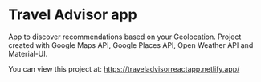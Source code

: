 # Travel Advisor app

App to discover recommendations based on your Geolocation. Project created with Google Maps API, Google Places API, Open Weather API and Material-UI.

You can view this project at: https://traveladvisorreactapp.netlify.app/


